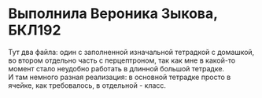 # Выполнила Вероника Зыкова, БКЛ192
Тут два файла: один с заполненной изначальной тетрадкой с домашкой, во втором отдельно часть с перцептроном, так как мне в какой-то момент стало неудобно работать в длинной большой тетрадке.
</br>
И там немного разная реализация: в основной тетрадке просто в ячейке, как требовалось, в отдельной - класс.
